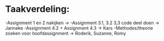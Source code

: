 # Taakverdeling:
-Assignment 1 en 2 nakijken                   -> 
-Assignment 3.1, 3.2 3,3 code deel doen       -> Janneke
-Assignment 4.2 + Assignment 4.3              -> Kars
-Methodes/theorie zoeken voor hoofdassignment -> Roderik, Suzanne, Romy


